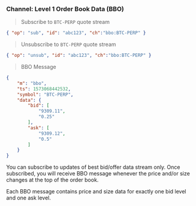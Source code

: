 ### Channel: Level 1 Order Book Data (BBO)

> Subscribe to `BTC-PERP` quote stream

```json
{ "op": "sub", "id": "abc123", "ch":"bbo:BTC-PERP" }
```

> Unsubscribe to `BTC-PERP` quote stream

```json
{ "op": "unsub", "id": "abc123", "ch":"bbo:BTC-PERP" }
```

> BBO Message 

```json
{
    "m": "bbo",
    "ts": 1573068442532,
    "symbol": "BTC-PERP",
    "data": {
        "bid": [
            "9309.11",
            "0.25"
        ],
        "ask": [
            "9309.12",
            "0.5"
        ]
    }
}
```

You can subscribe to updates of best bid/offer data stream only. Once subscribed, you will receive BBO message whenever 
the price and/or size changes at the top of the order book. 

Each BBO message contains price and size data for exactly one bid level and one ask level. 


